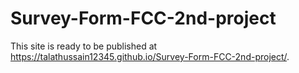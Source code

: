 # Survey-Form-FCC-2nd-project
This site is ready to be published at https://talathussain12345.github.io/Survey-Form-FCC-2nd-project/.
